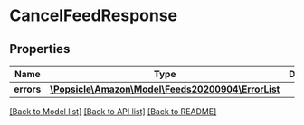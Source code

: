 # CancelFeedResponse

## Properties
Name | Type | Description | Notes
------------ | ------------- | ------------- | -------------
**errors** | [**\Popsicle\Amazon\Model\Feeds20200904\ErrorList**](ErrorList.md) |  | [optional] 

[[Back to Model list]](../../README.md#documentation-for-models) [[Back to API list]](../../README.md#documentation-for-api-endpoints) [[Back to README]](../../README.md)

